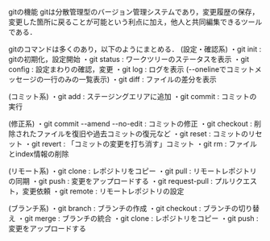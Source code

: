 gitの機能
 gitは分散管理型のバージョン管理システムであり，変更履歴の保存，変更した箇所に戻ることが可能という利点に加え，他人と共同編集できるツールである．

gitのコマンドは多くのあり，以下のようにまとめる．
(設定・確認系)
・git init : gitの初期化，設定開始
・git status : ワークツリーのステータスを表示
・git config : 設定まわりの確認，変更
・git log : ログを表示 (--onelineでコミットメッセージの一行のみの一覧表示)
・git diff : ファイルの差分を表示

(コミット系)
・git add : ステージングエリアに追加
・git commit : コミットの実行

(修正系)
・git commit --amend --no-edit : コミットの修正
・git checkout : 削除されたファイルを復旧や過去コミットの復元など
・git reset : コミットのリセット
・git revert : 「コミットの変更を打ち消す」コミット
・git rm : ファイルとindex情報の削除

(リモート系)
・git clone : レポジトリをコピー
・git pull : リモートレポジトリの同期
・git push : 変更をアップロードする
・git request-pull : プルリクエスト，変更依頼
・git remote : リモートレポジトリの設定

(ブランチ系)
・git branch : ブランチの作成
・git checkout : ブランチの切り替え
・git merge : ブランチの統合
・git clone : レポジトリをコピー
・git push : 変更をアップロードする
